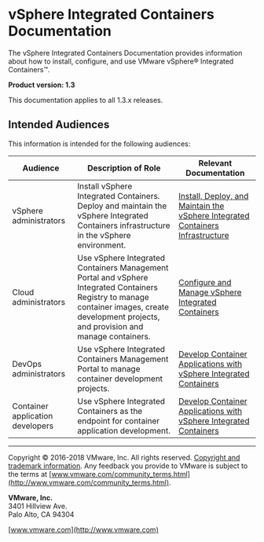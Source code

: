 # vSphere Integrated Containers Documentation

The vSphere Integrated Containers Documentation provides information about how to install, configure, and use VMware vSphere&reg; Integrated Containers&trade;.

**Product version: 1.3**

This documentation applies to all 1.3.x releases.

## Intended Audiences

This information is intended for the following audiences:

|**Audience**|**Description of Role**|**Relevant Documentation**|
|---|---|---|
|vSphere administrators|Install vSphere Integrated Containers. Deploy  and maintain the vSphere Integrated Containers infrastructure in the vSphere environment.|[Install, Deploy, and Maintain the vSphere Integrated Containers Infrastructure](vic_vsphere_admin/README.md)|
|Cloud administrators|Use vSphere Integrated Containers Management Portal and vSphere Integrated Containers Registry to manage container images, create development projects, and provision and manage containers. |[Configure and Manage vSphere Integrated Containers](vic_cloud_admin/README.md)|
|DevOps administrators|Use vSphere Integrated Containers Management Portal to manage container development projects.|[Develop Container Applications with vSphere Integrated Containers](vic_app_dev/README.md)|
|Container application developers|Use vSphere Integrated Containers as the endpoint for container application development.|[Develop Container Applications with vSphere Integrated Containers](vic_app_dev/README.md)|
 

----------

Copyright &copy; 2016-2018 VMware, Inc. All rights reserved. [Copyright and trademark information](http://pubs.vmware.com/copyright-trademark.html). Any feedback you provide to VMware is subject to the terms at [www.vmware.com/community_terms.html](http://www.vmware.com/community_terms.html).

**VMware, Inc.**<br>
3401 Hillview Ave.<br>
Palo Alto, CA 94304

[www.vmware.com](http://www.vmware.com)
